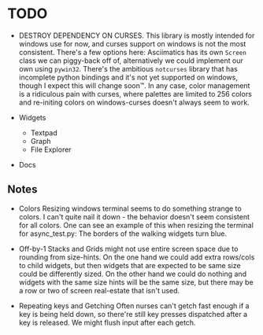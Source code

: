 TODO
====
* DESTROY DEPENDENCY ON CURSES.
    This library is mostly intended for windows use for now, and curses support on windows is not the most consistent.
    There's a few options here:  Asciimatics has its own `Screen` class we can piggy-back off of, alternatively we could implement our own using `pywin32`.
    There's the ambitious `notcurses` library that has incomplete python bindings and it's not yet supported on windows, though I expect this will change
    soon™.  In any case, color management is a ridiculous pain with curses, where palettes are limited to 256 colors and re-initing colors on windows-curses
    doesn't always seem to work.

* Widgets
    * Textpad
    * Graph
    * File Explorer

* Docs

Notes
-----
* Colors
    Resizing windows terminal seems to do something strange to colors.  I can't quite nail it down - the behavior doesn't seem consistent for all colors.
    One can see an example of this when resizing the terminal for async_test.py:  The borders of the walking widgets turn blue.

* Off-by-1
    Stacks and Grids might not use entire screen space due to rounding from size-hints.  On the one hand we could add extra rows/cols to child widgets, but then
    widgets that are expected to be same size could be differently sized.  On the other hand we could do nothing and widgets with the same size hints will be the same size, but there may be a row or two of screen real-estate that isn't used.

* Repeating keys and Getching
    Often nurses can't getch fast enough if a key is being held down, so there're still key presses dispatched after a key is released.  We might flush input after
    each getch.